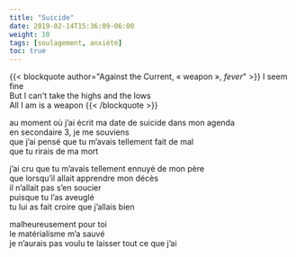 ```yaml
---
title: "Suicide"
date: 2019-02-14T15:36:09-06:00
weight: 10
tags: [soulagement, anxiété]
toc: true
---
```


{{< blockquote author="Against the Current, « weapon », *fever*" >}}
I seem fine  
But I can't take the highs and the lows  
All I am is a weapon
{{< /blockquote >}}

au moment où j’ai écrit ma date de suicide dans mon agenda  
en secondaire 3, je me souviens  
que j’ai pensé que tu m’avais tellement fait de mal  
que tu rirais de ma mort  

j’ai cru que tu m’avais tellement ennuyé de mon père  
que lorsqu’il allait apprendre mon décès  
il n’allait pas s’en soucier  
puisque tu l’as aveuglé  
tu lui as fait croire que j’allais bien  

malheureusement pour toi  
le matérialisme m’a sauvé  
je n’aurais pas voulu te laisser tout ce que j’ai  
